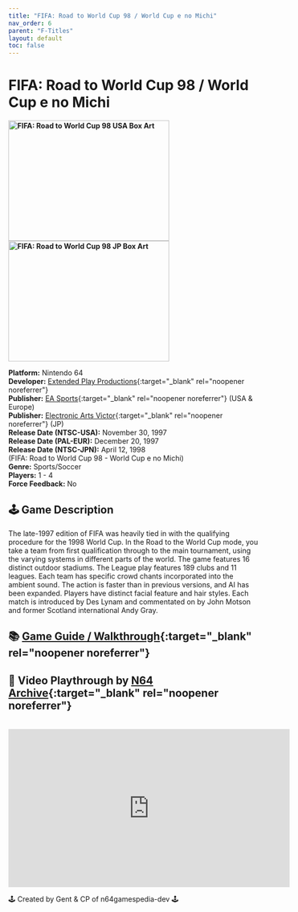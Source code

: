 ```yaml
---
title: "FIFA: Road to World Cup 98 / World Cup e no Michi"
nav_order: 6
parent: "F-Titles"
layout: default
toc: false
---
```


# FIFA: Road to World Cup 98 / World Cup e no Michi

<b>
<img src="https://images.launchbox-app.com/8d4c649f-d508-4b51-84eb-ef4aad9c8271.jpg" alt="FIFA: Road to World Cup 98 USA Box Art" width="320" height="240" />
<img src="https://www.n64gamespedia.com/wp-content/uploads/2024/01/Road20To20World20Cup209820JP1.png" alt="FIFA: Road to World Cup 98 JP Box Art" width="320" height="240" />
</b>

**Platform:** Nintendo 64  
**Developer:** [Extended Play Productions](https://en.wikipedia.org/wiki/EA_Vancouver){:target="_blank" rel="noopener noreferrer"}  
**Publisher:** [EA Sports](https://en.wikipedia.org/wiki/EA_Sports){:target="_blank" rel="noopener noreferrer"} (USA & Europe)  
**Publisher:** [Electronic Arts Victor](https://en.wikipedia.org/wiki/Electronic_Arts_Victor){:target="_blank" rel="noopener noreferrer"} (JP)  
**Release Date (NTSC-USA):** November 30, 1997  
**Release Date (PAL-EUR):** December 20, 1997  
**Release Date (NTSC-JPN):** April 12, 1998  
(FIFA: Road to World Cup 98 - World Cup e no Michi)  
**Genre:** Sports/Soccer  
**Players:** 1 - 4  
**Force Feedback:** No  

## 🕹️ Game Description
The late-1997 edition of FIFA was heavily tied in with the qualifying procedure for the 1998 World Cup. In the Road to the World Cup mode, you take a team from first qualification through to the main tournament, using the varying systems in different parts of the world. The game features 16 distinct outdoor stadiums. The League play features 189 clubs and 11 leagues. Each team has specific crowd chants incorporated into the ambient sound. The action is faster than in previous versions, and AI has been expanded. Players have distinct facial feature and hair styles. Each match is introduced by Des Lynam and commentated on by John Motson and former Scotland international Andy Gray.

## 📚 [Game Guide / Walkthrough](https://gamefaqs.gamespot.com/n64/197311-fifa-road-to-world-cup-98/faqs){:target="_blank" rel="noopener noreferrer"}

## 🎥 Video Playthrough by [N64 Archive](https://www.youtube.com/channel/UC1fUDTXUTKjpk_j7leAhAyw){:target="_blank" rel="noopener noreferrer"}
<br />  
<iframe width="560" height="315" src="https://www.youtube.com/embed/4VnjwAJrubA" title="FIFA: Road to World Cup 98 Gameplay" frameborder="0" allowfullscreen></iframe>

🕹️ Created by Gent & CP of n64gamespedia-dev 🕹️  
<!-- Vault Format: n64gamespedia-dev -->  
<!-- Protocol Source: _vault-specs/format-protocol.md -->
